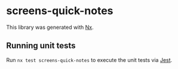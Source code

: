 # screens-quick-notes

This library was generated with [Nx](https://nx.dev).

## Running unit tests

Run `nx test screens-quick-notes` to execute the unit tests via [Jest](https://jestjs.io).
